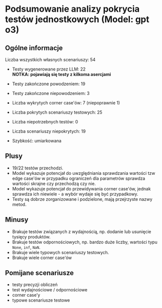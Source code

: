 # Podsumowanie analizy pokrycia testów jednostkowych (Model: gpt o3)

## Ogólne informacje

Liczba wszystkich własnych scenariuszy: 54

- Testy wygenerowane przez LLM: 22
<br/> <strong>NOTKA: pojawiają się testy z kilkoma asercjami</strong>
- Testy zakończone powodzeniem: 19
- Testy zakończone niepowodzeniem: 3


- Liczba wykrytych corner case'ów: 7 (niepoprawnie 1)


- Liczba pokrytych scenariuszy testowych: 25
- Liczba niepotrzebnych testów: 0
- Liczba scenariuszy niepokrytych: 19
- Szybkość: umiarkowana

## Plusy

- 19/22 testów przechodzi.
- Model wykazuje potencjał do uwzględniania sprawdzania wartości tzw edge case'ów w przypadku ograniczeń dla parametrów sprawdza wartości skrajne czy przechodzą czy nie.
- Model wykazuje potencjał do przewidywania corner case'ów, jednak sprawdza ich niewiele - a wybór wydaje się być przypadkowy.
- Testy są dobrze zorganizowane i podzielone, mają przejrzyste nazwy metod.

## Minusy

- Brakuje testów związanych z wydajnością, np. dodanie lub usunięcie tysięcy produktów.
- Brakuje testów odpornościowych, np. bardzo duże liczby, wartości typu `None`, `inf`, `NaN`.
- Brakuje wiele typowych scenariuszy testowych.
- Brakuje wiele corner case'ów

## Pomijane scenariusze

- testy precyzji obliczeń
- test wydajnościowe / odpornościowe
- corner case'y
- typowe scenariusze testowe

